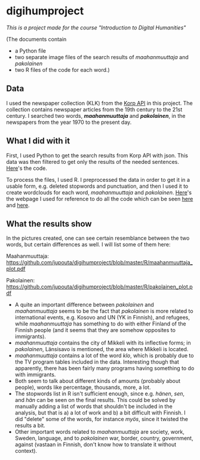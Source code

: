 # digihumproject
_This is a project made for the course "Introduction to Digital Humanities"_

(The documents contain
  - a Python file
  - two separate image files of the search results of _maahanmuuttaja_ and _pakolainen_
  - two R files of the code for each word.)

## Data
I used the newspaper collection (KLK) from the [Korp API](https://kitwiki.csc.fi/twiki/bin/view/FinCLARIN/KielipankkiHelpKorpWebService) in this project. The collection contains newspaper articles from the 19th century to the 21st century. I searched two words, **_maahanmuuttaja_** and **_pakolainen_**, in the newspapers from the year 1970 to the present day.

## What I did with it
First, I used Python to get the search results from Korp API with json. This data was then filtered to get only the results of the needed sentences. [Here](https://github.com/jupouta/digihumproject/blob/master/Python%20/korp_file.py)'s the code.

To process the files, I used R. I preprocessed the data in order to get it in a usable form, e.g. deleted stopwords and punctuation, and then I used it to create wordclouds for each word, _maahanmuuttaja_ and _pakolainen_. [Here](https://rstudio-pubs-static.s3.amazonaws.com/31867_8236987cf0a8444e962ccd2aec46d9c3.html)'s the webpage I used for reference to do all the code which can be seen [here](https://github.com/jupouta/digihumproject/blob/master/R/tutkimuskoodi_maahanmuuttaja.R) and [here](https://github.com/jupouta/digihumproject/blob/master/R/tutkimuskoodi_pakolainen.R).

## What the results show
In the pictures created, one can see certain resemblance between the two words, but certain differences as well. I will list some of them here:

Maahanmuuttaja: https://github.com/jupouta/digihumproject/blob/master/R/maahanmuuttaja_plot.pdf

Pakolainen: https://github.com/jupouta/digihumproject/blob/master/R/pakolainen_plot.pdf

  - A quite an important difference between _pakolainen_ and _maahanmuuttaja_ seems to be the fact that _pakolainen_ is more related to international events, e.g. Kosovo and UN (YK in Finnish), and refugees, while _maahanmuuttaja_ has something to do with either Finland of the Finnish people (and it seems that they are somehow opposites to immigrants).
  - _maahanmuuttaja_ contains the city of Mikkeli with its inflective forms; in _pakolainen_, Länsisavo is mentioned, the area where Mikkeli is located.
  - _maahanmuuttaja_ contains a lot of the word _klo_, which is probably due to the TV program tables included in the data. Interesting though that apparently, there has been fairly many programs having something to do with immigrants.
  - Both seem to talk about different kinds of amounts (probably about people), words like percentage, thousands, more, a lot.
  - The stopwords list in R isn't sufficient enough, since e.g. _hänen_, _sen_, and _hän_ can be seen on the final results. This could be solved by manually adding a list of words that shouldn't be included in the analysis, but that is a) a lot of work and b) a bit difficult with Finnish. I did "delete" some of the words, for instance _myös_, since it twisted the results a bit.
  - Other important words related to _maahanmuuttaja_ are society, work, Sweden, language, and to _pakolainen_ war, border, country, government, against (vastaan in Finnish, don't know how to translate it without context).
